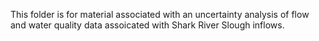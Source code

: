 This folder is for material associated with an uncertainty analysis of flow and water quality data assoicated with Shark River Slough inflows.

